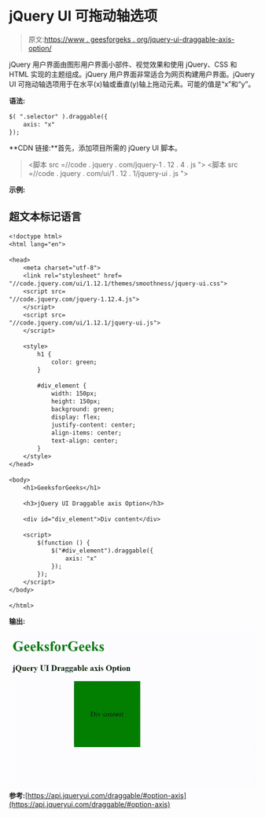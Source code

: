 # jQuery UI 可拖动轴选项

> 原文:[https://www . geesforgeks . org/jquery-ui-draggable-axis-option/](https://www.geeksforgeeks.org/jquery-ui-draggable-axis-option/)

jQuery 用户界面由图形用户界面小部件、视觉效果和使用 jQuery、CSS 和 HTML 实现的主题组成。jQuery 用户界面非常适合为网页构建用户界面。jQuery UI 可拖动轴选项用于在水平(x)轴或垂直(y)轴上拖动元素。可能的值是“x”和“y”。

**语法:**

```
$( ".selector" ).draggable({
    axis: "x"
});
```

**CDN 链接:**首先，添加项目所需的 jQuery UI 脚本。

> <link rel="”stylesheet”" href="”//code.jquery.com/ui/1.12.1/themes/smoothness/jquery-ui.css”">
> <脚本 src =//code . jquery . com/jquery-1 . 12 . 4 . js "></脚本>
> <脚本 src =//code . jquery . com/ui/1 . 12 . 1/jquery-ui . js "></脚本>

**示例:**

## 超文本标记语言

```
<!doctype html>
<html lang="en">

<head>
    <meta charset="utf-8">
    <link rel="stylesheet" href=
"//code.jquery.com/ui/1.12.1/themes/smoothness/jquery-ui.css">
    <script src=
"//code.jquery.com/jquery-1.12.4.js">
    </script>
    <script src=
"//code.jquery.com/ui/1.12.1/jquery-ui.js">
    </script>

    <style>
        h1 {
            color: green;
        }

        #div_element {
            width: 150px;
            height: 150px;
            background: green;
            display: flex;
            justify-content: center;
            align-items: center;
            text-align: center;
        }
    </style>
</head>

<body>
    <h1>GeeksforGeeks</h1>

    <h3>jQuery UI Draggable axis Option</h3>

    <div id="div_element">Div content</div>

    <script>
        $(function () {
            $("#div_element").draggable({
                axis: "x"
            });
        });
    </script>
</body>

</html>
```

**输出:**

![](img/5198ecd540bd2757aea6f31afc199134.png)
**参考:**[https://api.jqueryui.com/draggable/#option-axis](https://api.jqueryui.com/draggable/#option-axis)